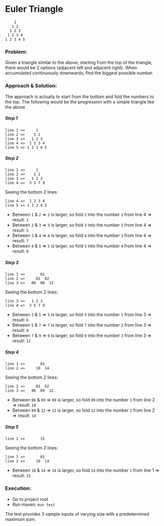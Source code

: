 # Euler Triangle
```
    1
   1 2
  1 2 3
 1 2 3 4
1 2 3 4 5
```

### Problem:
Given a triangle similar to the above; starting from the top of the triangle, there would be 2 options (adjacent left and adjacent right). When accumulated continuously downwards, find the biggest possible number.

### Approach & Solution:
The approach is actually to start from the bottom and fold the numbers to the top. The following would be the progression with a simple triangle like the above

##### Step 1
```
line 1 =>     1
line 2 =>    1 2
line 3 =>   1 2 3
line 4 =>  1 2 3 4
line 5 => 1 2 3 4 5
```

##### Step 2
```
line 1 =>     1
line 2 =>    1 2
line 3 =>   1 2 3
line 4 =>  3 5 7 9
```
Seeing the bottom 2 lines:
```text
line 4 =>  1 2 3 4
line 5 => 1 2 3 4 5
```
- Between `1` & `2` => `2` is larger, so fold `2` into the number `1` from line 4 => result: `3`
- Between `2` & `3` => `3` is larger, so fold `3` into the number `2` from line 4 => result: `5`
- Between `3` & `4` => `4` is larger, so fold `4` into the number `3` from line 4 => result: `7`
- Between `4` & `5` => `5` is larger, so fold `5` into the number `4` from line 4 => result: `9`

##### Step 3
```
line 1 =>       01
line 2 =>     01  02
line 3 =>   06  09  12
```
Seeing the bottom 2 lines:
```text
line 3 =>   1 2 3
line 4 =>  3 5 7 9
```
- Between `3` & `5` => `5` is larger, so fold `5` into the number `1` from line 3 => result: `6`
- Between `5` & `7` => `7` is larger, so fold `7` into the number `2` from line 3 => result: `9`
- Between `7` & `9` => `9` is larger, so fold `9` into the number `3` from line 3 => result: `12`

##### Step 4
```
line 1 =>       01
line 2 =>     10  14
```
Seeing the bottom 2 lines:
```text
line 2 =>     01  02
line 3 =>   06  09  12
```
- Between `06` & `09` => `09` is larger, so fold `09` into the number `1` from line 2 => result: `10`
- Between `09` & `12` => `12` is larger, so fold `12` into the number `2` from line 2 => result: `14`

##### Step 5
```
line 1 =>       15
```
Seeing the bottom 2 lines:
```text
line 1 =>       01
line 2 =>     10  14
```
- Between `10` & `14` => `14` is larger, so fold `14` into the number `1` from line 1 => result: `15`

### Execution:
- Go to project root 
- Run maven: `mvn test`

The test provides 3 sample inputs of varying size with a predetermined maximum sum.